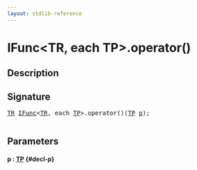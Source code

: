 ```yaml
---
layout: stdlib-reference
---
```


# IFunc\<TR, each TP\>\.operator\(\)

## Description





## Signature 

<pre>
<a href="/stdlib-reference/interfaces/IFunc/index#typeparam-TR" class="code_type">TR</a> <a href="/stdlib-reference/interfaces/IFunc/index" class="code_type">IFunc</a>&lt;<a href="/stdlib-reference/interfaces/IFunc/index#typeparam-TR" class="code_type">TR</a>, each <a href="/stdlib-reference/interfaces/IFunc/index#typeparam-TP" class="code_type">TP</a>&gt;.operator()(<a href="/stdlib-reference/interfaces/IFunc/index#typeparam-TP" class="code_type">TP</a> <a href="/stdlib-reference/interfaces/IFunc/operatorx28x29#decl-p" class="code_param">p</a>);

</pre>

## Parameters

#### p  : [TP](/stdlib-reference/interfaces/IFunc/index#typeparam-TP) {#decl-p}


